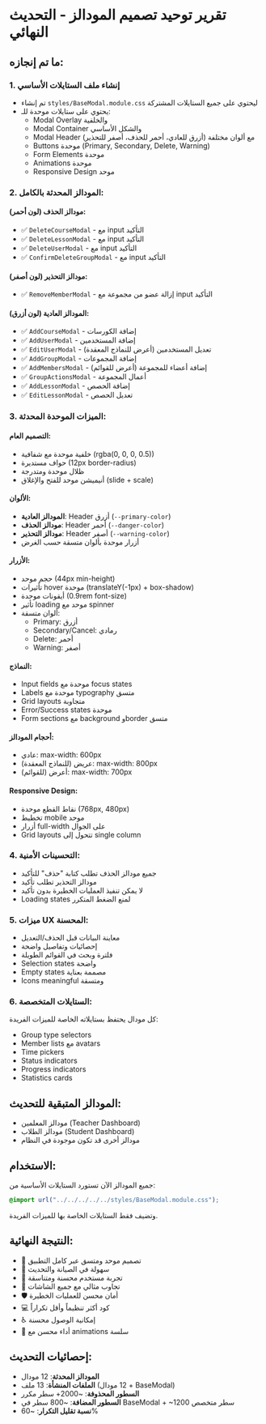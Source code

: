 # تقرير توحيد تصميم المودالز - التحديث النهائي

## ما تم إنجازه:

### 1. إنشاء ملف الستايلات الأساسي

- تم إنشاء `styles/BaseModal.module.css` ليحتوي على جميع الستايلات المشتركة
- يحتوي على ستايلات موحدة للـ:
  - Modal Overlay والخلفية
  - Modal Container والشكل الأساسي
  - Modal Header مع ألوان مختلفة (أزرق للعادي، أحمر للحذف، أصفر للتحذير)
  - Buttons موحدة (Primary, Secondary, Delete, Warning)
  - Form Elements موحدة
  - Animations موحدة
  - Responsive Design موحد

### 2. المودالز المحدثة بالكامل:

#### مودالز الحذف (لون أحمر):

- ✅ `DeleteCourseModal` - مع input التأكيد
- ✅ `DeleteLessonModal` - مع input التأكيد
- ✅ `DeleteUserModal` - مع input التأكيد
- ✅ `ConfirmDeleteGroupModal` - مع input التأكيد

#### مودالز التحذير (لون أصفر):

- ✅ `RemoveMemberModal` - إزالة عضو من مجموعة مع input التأكيد

#### المودالز العادية (لون أزرق):

- ✅ `AddCourseModal` - إضافة الكورسات
- ✅ `AddUserModal` - إضافة المستخدمين
- ✅ `EditUserModal` - تعديل المستخدمين (أعرض للنماذج المعقدة)
- ✅ `AddGroupModal` - إضافة المجموعات
- ✅ `AddMembersModal` - إضافة أعضاء للمجموعة (أعرض للقوائم)
- ✅ `GroupActionsModal` - أعمال المجموعة
- ✅ `AddLessonModal` - إضافة الحصص
- ✅ `EditLessonModal` - تعديل الحصص

### 3. الميزات الموحدة المحدثة:

#### التصميم العام:

- خلفية موحدة مع شفافية (rgba(0, 0, 0, 0.5))
- حواف مستديرة (12px border-radius)
- ظلال موحدة ومتدرجة
- أنيميشن موحد للفتح والإغلاق (slide + scale)

#### الألوان:

- **المودالز العادية**: Header أزرق (`--primary-color`)
- **مودالز الحذف**: Header أحمر (`--danger-color`)
- **مودالز التحذير**: Header أصفر (`--warning-color`)
- أزرار موحدة بألوان متسقة حسب الغرض

#### الأزرار:

- حجم موحد (44px min-height)
- تأثيرات hover موحدة (translateY(-1px) + box-shadow)
- أيقونات موحدة (0.9rem font-size)
- تأثير loading موحد مع spinner
- ألوان متسقة:
  - Primary: أزرق
  - Secondary/Cancel: رمادي
  - Delete: أحمر
  - Warning: أصفر

#### النماذج:

- Input fields موحدة مع focus states
- Labels موحدة مع typography متسق
- Grid layouts متجاوبة
- Error/Success states موحدة
- Form sections مع background وborder متسق

#### أحجام المودالز:

- عادي: max-width: 600px
- عريض (للنماذج المعقدة): max-width: 800px
- أعرض (للقوائم): max-width: 700px

#### Responsive Design:

- نقاط القطع موحدة (768px, 480px)
- تخطيط mobile موحد
- أزرار full-width على الجوال
- Grid layouts تتحول إلى single column

### 4. التحسينات الأمنية:

- جميع مودالز الحذف تطلب كتابة "حذف" للتأكيد
- مودالز التحذير تطلب تأكيد
- لا يمكن تنفيذ العمليات الخطيرة بدون تأكيد
- Loading states لمنع الضغط المتكرر

### 5. ميزات UX المحسنة:

- معاينة البيانات قبل الحذف/التعديل
- إحصائيات وتفاصيل واضحة
- فلترة وبحث في القوائم الطويلة
- Selection states واضحة
- Empty states مصممة بعناية
- Icons meaningful ومتسقة

### 6. الستايلات المتخصصة:

كل مودال يحتفظ بستايلاته الخاصة للميزات الفريدة:

- Group type selectors
- Member lists مع avatars
- Time pickers
- Status indicators
- Progress indicators
- Statistics cards

## المودالز المتبقية للتحديث:

- مودالز المعلمين (Teacher Dashboard)
- مودالز الطلاب (Student Dashboard)
- مودالز أخرى قد تكون موجودة في النظام

## الاستخدام:

جميع المودالز الآن تستورد الستايلات الأساسية من:

```css
@import url("../../../../../styles/BaseModal.module.css");
```

وتضيف فقط الستايلات الخاصة بها للميزات الفريدة.

## النتيجة النهائية:

- 🎨 تصميم موحد ومتسق عبر كامل التطبيق
- 🔧 سهولة في الصيانة والتحديث
- 👥 تجربة مستخدم محسنة ومتناسقة
- 📱 تجاوب مثالي مع جميع الشاشات
- 🛡️ أمان محسن للعمليات الخطيرة
- 💻 كود أكثر تنظيماً وأقل تكراراً
- ♿ إمكانية الوصول محسنة
- 🚀 أداء محسن مع animations سلسة

## إحصائيات التحديث:

- **المودالز المحدثة**: 12 مودال
- **الملفات المنشأة**: 13 ملف (12 مودال + BaseModal)
- **السطور المحذوفة**: ~2000+ سطر مكرر
- **السطور المضافة**: ~800 سطر في BaseModal + ~1200 سطر متخصص
- **نسبة تقليل التكرار**: ~60%
